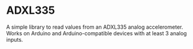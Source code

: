 # ADXL335

A simple library to read values from an ADXL335 analog accelerometer.
Works on Arduino and Arduino-compatible devices with at least 3 analog inputs.
